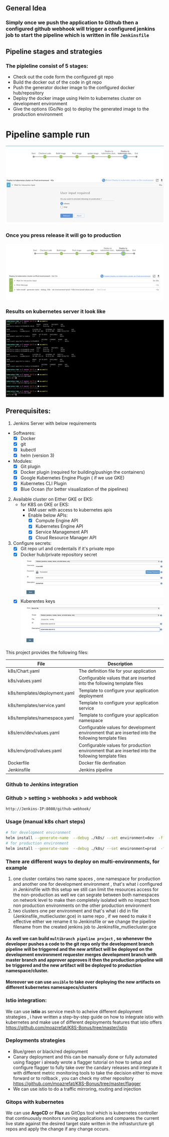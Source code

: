 ## General Idea
### Simply once we push the application to Github then a configured github webhook will trigger a configured jenkins job to start the pipeline which is written in file `Jenkinsfile`

## Pipeline stages and strategies 
### The pipleline consist of 5 stages: 
- Check out the code form the configured git repo 
- Build the docker out of the code in git repo
- Push the generator docker image to the configured docker hub/repository 
- Deploy the docker image using Helm to kubernetes cluster on development environment 
- Give the options (Go/No go) to deploy the generated image to the production environment

# Pipeline sample run
![Pipeline demo](files/pipeline-dev.png)
### Once you press release it will go to production 
![Pipeline demo](files/pipeline-prod.png)
### Results on kubernetes server it look like 
![Pipeline demo](files/k8s-output.png)

## Prerequisites: 
1. Jenkins Server with below requirements 
- Softwares: 
  - [x] Docker
  - [x] git
  - [x] kubectl 
  - [x] helm (version 3)
- Modules: 
  - [x] Git plugin
  - [x] Docker plugin (required for building/pushign the containers)
  - [x] Google Kubernetes Engine Plugin ( if we use GKE)
  - [x] Kubernetes CLI Plugin
  - [x] Blue Ocean (for better visualization of the pipelines)
  
2. Available cluster on Either GKE or EKS: 
   - for K8S on GKE or EKS: 
      - IAM user with access to kubernetes apis
      - Enable below APIs:
        - [x] Compute Engine API
        - [x] Kubernetes Engine API
        - [x] Service Management API
        - [x] Cloud Resource Manager API

3. Configure secrets:
   - [x] Git repo url and credentails if it's private repo  
   - [x] Docker hub/private repository secret
     ![jenkins-docker-secret](files/jenkins-docker-secret.png)
   - [x] Kuberentes keys
     ![jenkins-docker-secret](files/jenkins-kubernetes-secret.png)

This project provides the following files:

|File	| Description| 
|--------------------------- | -----------------------------|
|k8s/Chart.yaml |	The definition file for your application| 
|k8s/values.yaml | Configurable values that are inserted into the following template files| 
|k8s/templates/deployment.yaml | Template to configure your application deployment|
|k8s/templates/service.yaml | Template to configure your application service|
|k8s/templates/namespace.yaml	| Template to configure your application namespace| 
|k8s/env/dev/values.yaml | Configurable values for development environment that are inserted into the following template files|
|k8s/env/prod/values.yaml	| Configurable values for production environment that are inserted into the following template files| 
|Dockerfile |	Docker file denfination |
|Jenkinsfile |	Jenkins pipeline |

### Github to Jenkins integration 
### Github > setting > webhooks > add webhook
```
http://Jenkins-IP:8080/github-webhook/
```

### Usage (manual k8s chart steps)
```bash
# for development environment 
helm install --generate-name  --debug ./k8s/ --set environment=dev  -f k8s/envs/dev/values.yaml
# for production environment 
helm install --generate-name  --debug ./k8s/ --set environment=prod  -f k8s/envs/prod/values.yaml
```

### There are different ways to deploy on multi-environments, for example
1. one cluster contains two name spaces , one namespace for production and another one for development environment , that's what i configured in Jenkinsfile with this setup we still can limit the resources access for the non-production as well we can segrate between both namespaces on network level to make then completely isolated with no impact from non production environments on the other production environment
2. two clusters one per environment and that's what i did in file (Jenkinsfile_mutliecluster.gce) in same repo , if we need to make it effective either we rename it to Jenkinsfile or we change the pipeline filename from the created jenkins job to Jenkinsfile_mutliecluster.gce

#### As well we can build `multibranch pipeline project` , so whenever the developer pushes a code to the git repo only the development branch pipeline will be triggered and the new artifact will be deployed on the development environment requester merges development branch with master branch and approver approves it then the production pripeline will be triggered and the new artifact will be deployed to production namespace/cluster. 
#### Moreover we can use ``ansible`` to take over deploying the new artifacts on different kubernetes namesapecs/clusters 

### Istio integration: 
   We can use **istio** as service mesh to acheive different deployment strategies , i have written a step-by-step guide on how to integrate istio with kubernetes and make use of different deployments features that istio offers https://github.com/moazrefat/K8S-Bonus/tree/master/istio 
### Deployments strategies
   - Blue/green or black/red deployment
   - Canary deployment and this can be manually done or fully automated using flagger i already wrote a flagger tutorial on how to setup and configure flagger to fully take over the candary releases and integrate it with different metric monitoring tools to take the decision either to move forward or to rollback , you can check my other repository https://github.com/moazrefat/K8S-Bonus/tree/master/flagger 
   - We can use istio to do a traffic mirroring, routing and injection
  
### Gitops with kubernetes
We can use **ArgoCD** or **Flux** as GitOps tool which is kubernetes controller that continuously monitors running applications and compares the current live state against the desired target state written in the infrasturcture git repos and apply the change if any change occurs.    
